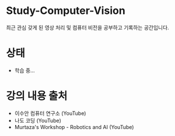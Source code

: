 # Study-Computer-Vision
최근 관심 갖게 된 영상 처리 및 컴퓨터 비전을 공부하고 기록하는 공간입니다.

# 상태
- 학습 중...

# 강의 내용 출처
- 이수안 컴퓨터 연구소 (YouTube)
- 나도 코딩 (YouTube)
- Murtaza's Workshop - Robotics and AI (YouTube)
